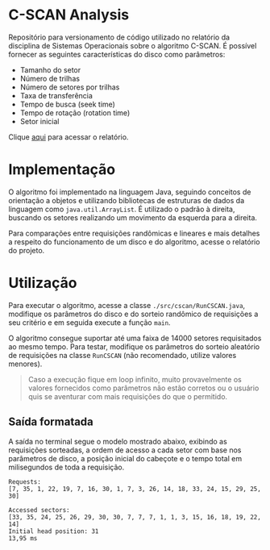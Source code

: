 # C-SCAN Analysis

Repositório para versionamento de código utilizado no relatório da disciplina de Sistemas Operacionais sobre o algoritmo C-SCAN.
É possível fornecer as seguintes características do disco como parâmetros:

- Tamanho do setor
- Número de trilhas
- Número de setores por trilhas
- Taxa de transferência
- Tempo de busca (seek time)
- Tempo de rotação (rotation time)
- Setor inicial

Clique [aqui](https://docs.google.com/document/d/1yB46UXTxB3JjAze1ii0SP1VVJovRRW1g5hddzQgeCr4/edit?usp=sharing) para acessar o relatório.

# Implementação

O algoritmo foi implementado na linguagem Java, seguindo conceitos de orientação a objetos e utilizando bibliotecas de estruturas de dados da linguagem como `java.util.ArrayList`.
É utilizado o padrão à direita, buscando os setores realizando um movimento da esquerda para a direita.

Para comparações entre requisições randômicas e lineares e mais detalhes a respeito do funcionamento de um disco e do algoritmo, acesse o relatório do projeto.

# Utilização

Para executar o algoritmo, acesse a classe `./src/cscan/RunCSCAN.java`, modifique os parâmetros do disco e do sorteio randômico de requisições a seu critério e em seguida execute a
função `main`.

O algoritmo consegue suportar até uma faixa de 14000 setores requisitados ao mesmo tempo. Para testar, modifique os parâmetros do sorteio aleatório de requisições na classe `RunCSCAN`
(não recomendado, utilize valores menores).

> Caso a execução fique em loop infinito, muito provavelmente os valores fornecidos como parâmetros não estão corretos ou o usuário quis se aventurar com mais requisições do que o permitido.

## Saída formatada

A saída no terminal segue o modelo mostrado abaixo, exibindo as requisições sorteadas, a ordem de acesso a cada setor com base nos parâmetros de disco, a posição inicial do cabeçote
e o tempo total em milisegundos de toda a requisição.

```
Requests:
[7, 35, 1, 22, 19, 7, 16, 30, 1, 7, 3, 26, 14, 18, 33, 24, 15, 29, 25, 30]

Accessed sectors:
[33, 35, 24, 25, 26, 29, 30, 30, 7, 7, 7, 1, 1, 3, 15, 16, 18, 19, 22, 14]
Initial head position: 31
13,95 ms
```

